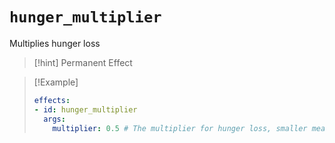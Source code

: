 # `hunger_multiplier`

Multiplies hunger loss

> [!hint] Permanent Effect

> [!Example]
> ```yaml
> effects:
> - id: hunger_multiplier
>   args:
>     multiplier: 0.5 # The multiplier for hunger loss, smaller means slower loss
> ```
